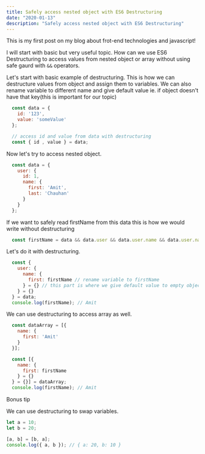 ```yaml
---
title: Safely access nested object with ES6 Destructuring
date: "2020-01-13"
description: "Safely access nested object with ES6 Destructuring"
---
```


This is my first post on my blog about frot-end technologies and javascript!

I will start with basic but very useful topic. How can we use ES6 Destructuring to access values from nested object or array without using safe gaurd with `&&` operators.

Let's start with basic example of destructuring. This is how we can destructure values from object and assign them to variables.
We can also rename variable to different name and give default value ie. if object doesn't have that key(this is important for our topic)

```javascript
  const data = {
    id: '123',
    value: 'someValue'
  };

  // access id and value from data with destructuring 
  const { id , value } = data;
```

Now let's try to access nested object.

```javascript
  const data = {
    user: {
      id: 1,
      name: {
        first: 'Amit',
        last: 'Chauhan'
      }
    }
  };
```

If we want to safely read firstName from this data this is how we would write without destructuring

```javascript
  const firstName = data && data.user && data.user.name && data.user.name.first;
```

Let's do it with destructuring.

```javascript
  const {
    user: {
      name: {
        first: firstName // rename variable to firstName
      } = {} // this part is where we give default value to empty object so code doesn't break
    } = {} 
  } = data;
  console.log(firstName); // Amit
```

We can use destructuring to access array as well.

```javascript
  const dataArray = [{
    name: {
      first: 'Amit'
    }
  }];

  const [{
    name: {
      first: firstName
    } = {}
  } = {}] = dataArray;
  console.log(firstName); // Amit
```


Bonus tip

We can use destructuring to swap variables.

```javascript
let a = 10;
let b = 20;

[a, b] = [b, a];
console.log({ a, b }); // { a: 20, b: 10 }
```